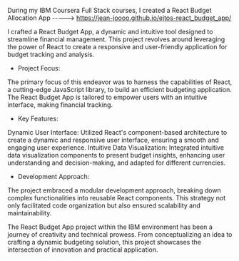 During my IBM Coursera Full Stack courses, I created a React Budget Allocation App -----> https://jean-joooo.github.io/ejtos-react_budget_app/

I crafted a React Budget App, a dynamic and intuitive tool designed to streamline financial management. This project revolves around leveraging the power of React to create a responsive and user-friendly application for budget tracking and analysis.

- Project Focus:
  
The primary focus of this endeavor was to harness the capabilities of React, a cutting-edge JavaScript library, to build an efficient budgeting application. The React Budget App is tailored to empower users with an intuitive interface, making financial tracking.

- Key Features:
  
Dynamic User Interface: Utilized React's component-based architecture to create a dynamic and responsive user interface, ensuring a smooth and engaging user experience.
Intuitive Data Visualization: Integrated intuitive data visualization components to present budget insights, enhancing user understanding and decision-making, and adapted for different currencies.

- Development Approach:

The project embraced a modular development approach, breaking down complex functionalities into reusable React components. This strategy not only facilitated code organization but also ensured scalability and maintainability.

The React Budget App project within the IBM environment has been a journey of creativity and technical prowess. From conceptualizing an idea to crafting a dynamic budgeting solution, this project showcases the intersection of innovation and practical application.

